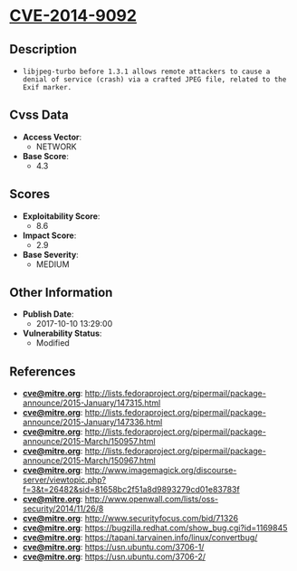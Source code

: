 
# [CVE-2014-9092](https://cve.mitre.org/cgi-bin/cvename.cgi?name=CVE-2014-9092)

## Description

- `libjpeg-turbo before 1.3.1 allows remote attackers to cause a denial of service (crash) via a crafted JPEG file, related to the Exif marker.`

## Cvss Data

- **Access Vector**:
  - NETWORK
- **Base Score**:
  - 4.3

## Scores

- **Exploitability Score**:
  - 8.6
- **Impact Score**:
  - 2.9
- **Base Severity**:
  - MEDIUM

## Other Information

- **Publish Date**:
  - 2017-10-10 13:29:00
- **Vulnerability Status**:
  - Modified

## References

- **cve@mitre.org**: http://lists.fedoraproject.org/pipermail/package-announce/2015-January/147315.html
- **cve@mitre.org**: http://lists.fedoraproject.org/pipermail/package-announce/2015-January/147336.html
- **cve@mitre.org**: http://lists.fedoraproject.org/pipermail/package-announce/2015-March/150957.html
- **cve@mitre.org**: http://lists.fedoraproject.org/pipermail/package-announce/2015-March/150967.html
- **cve@mitre.org**: http://www.imagemagick.org/discourse-server/viewtopic.php?f=3&t=26482&sid=81658bc2f51a8d9893279cd01e83783f
- **cve@mitre.org**: http://www.openwall.com/lists/oss-security/2014/11/26/8
- **cve@mitre.org**: http://www.securityfocus.com/bid/71326
- **cve@mitre.org**: https://bugzilla.redhat.com/show_bug.cgi?id=1169845
- **cve@mitre.org**: https://tapani.tarvainen.info/linux/convertbug/
- **cve@mitre.org**: https://usn.ubuntu.com/3706-1/
- **cve@mitre.org**: https://usn.ubuntu.com/3706-2/
